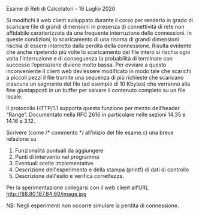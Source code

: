 Esame di Reti di Calcolatori - 16 Luglio 2020

Si modifichi il web client sviluppato durante il corso per renderlo in grado di scaricare file di grandi dimensioni in
presenza di connettività di rete non affidabile caratterizzata da una frequente interruzione delle connessioni.
In queste condizioni, lo scaricamento di una risorsa di grandi dimensioni rischia di essere interrotto dalla perdita
della connessione. Risulta evidente che anche ripetendo più volte lo scaricamento del file intero si rischia ogni
volta l’interruzione e di conseguenza la probabilità di terminare con successo l’operazione diviene molto bassa.
Per ovviare a questo inconveniente il client web dev’essere modificato in modo tale che scarichi a piccoli pezzi il
file tramite una sequenza di più richieste che scaricano ciascuna un segmento del file (ad esempio di 10
Kbytes) che verranno alla fine giustapposti in un buffer per salvare il contenuto completo su un file locale.
  
Il protocollo HTTP/1.1 supporta questa funzione per mezzo dell’header “Range”. Documentato nella RFC 2616
in particolare nelle sezioni 14.35 e 14.16 e 3.12.
  
Scrivere (come /* commento */ all'inizio del file esame.c) una breve relazione su
          
1. Funzionalità puntuali da aggiungere
2. Punti di intervento nel programma
3. Eventuali scelte implementative
4. Descrizione dell'esperimento e della stampa (printf) di dati di controllo
5. Descrizione dell'esito e verifica correttezza.
          
Per la sperimentazione collegarsi con il web client all’URL http://88.80.187.84:80/image.jpg

NB: Negli esperimenti non occorre simulare la perdita di connessione.
